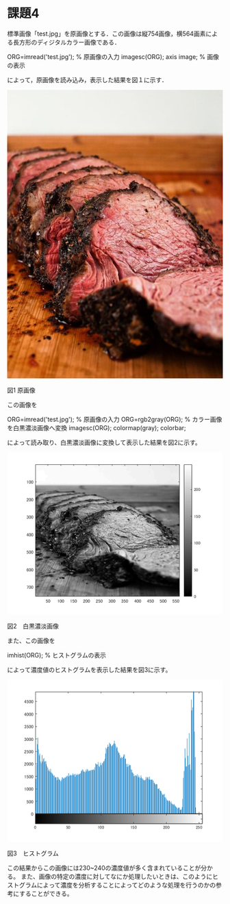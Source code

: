 # 課題4
標準画像「test.jpg」を原画像とする．この画像は縦754画像，横564画素による長方形のディジタルカラー画像である．

ORG=imread('test.jpg'); % 原画像の入力 imagesc(ORG); axis image; % 画像の表示

によって，原画像を読み込み，表示した結果を図１に示す．

![原画像](https://github.com/KentarouYamauchi/ec3IPT/blob/master/image/test.jpg)

図1 原画像

この画像を

ORG=imread('test.jpg'); % 原画像の入力
ORG=rgb2gray(ORG); % カラー画像を白黒濃淡画像へ変換
imagesc(ORG); colormap(gray); colorbar;

によって読み取り、白黒濃淡画像に変換して表示した結果を図2に示す。

![原画像](https://github.com/KentarouYamauchi/ec3IPT/blob/master/image/41.png)

図2　白黒濃淡画像

また、この画像を

imhist(ORG); % ヒストグラムの表示

によって濃度値のヒストグラムを表示した結果を図3に示す。

![原画像](https://github.com/KentarouYamauchi/ec3IPT/blob/master/image/42.png)

図3　ヒストグラム

この結果からこの画像には230~240の濃度値が多く含まれていることが分かる。
また、画像の特定の濃度に対してなにか処理したいときは、このようにヒストグラムによって濃度を分析することによってどのような処理を行うのかの参考にすることができる。
